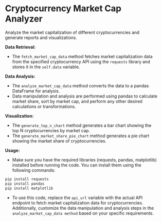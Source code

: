 # Cryptocurrency Market Cap Analyzer

Analyze the market capitalization of different cryptocurrencies and generate reports and visualizations.


__Data Retrieval:__

 - The ```fetch_market_cap_data``` method fetches market capitalization data from the specified cryptocurrency API using the ```requests``` library and stores it in the ```self.data``` variable.

__Data Analysis:__

 - The ```analyze_market_cap_data``` method converts the data to a pandas DataFrame for analysis.
 - Data manipulation and analysis are performed using pandas to calculate market share, sort by market cap, and perform any other desired calculations or transformations.

__Visualization:__

 - The ```generate_top_n_chart``` method generates a bar chart showing the top N cryptocurrencies by market cap.
 - The ```generate_market_share_pie_chart``` method generates a pie chart showing the market share of cryptocurrencies.

__Usage:__

 - Make sure you have the required libraries (requests, pandas, matplotlib) installed before running the code. You can install them using the following commands:
```bash
pip install requests
pip install pandas
pip install matplotlib
```
 - To use this code, replace the ```api_url``` variable with the actual API endpoint to fetch market capitalization data for cryptocurrencies. Additionally, customize the data manipulation and analysis steps in the ```analyze_market_cap_data method``` based on your specific requirements.

